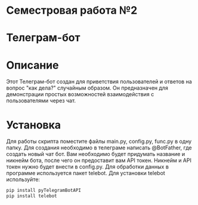 # Семестровая работа №2
# Телеграм-бот
# Описание 
Этот Телеграм-бот создан для приветствия пользователей и ответов на вопрос "как дела?" случайным образом. Он предназначен для демонстрации простых возможностей взаимодействия с пользователями через чат.
# Установка
Для работы скрипта поместите файлы main.py, config.py, func.py в одну папку. Для создания необходимо в телеграме написать @BotFather, где создать новый чат бот. Вам необходимо будет придумать название и никнейм бота, после чего он предоставит вам API токен. Никнейм и API токен нужно будет внести в config.py. Для обработки данных в программе используется пакет telebot. Для установки telebot используйте:
```bash
pip install pyTelegramBotAPI
pip install telebot
```

